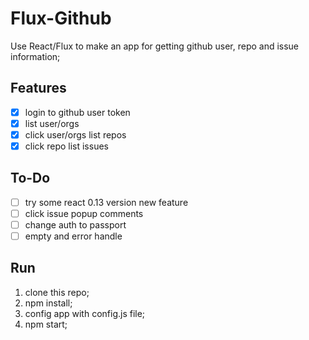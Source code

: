 Flux-Github
===========
 Use React/Flux to make an app for getting github user, repo and issue information;
## Features ##
- [X] login to github user token
- [X] list user/orgs
- [X] click user/orgs list repos
- [X] click repo list issues

## To-Do ##
- [ ] try some react 0.13 version new feature
- [ ] click issue popup comments
- [ ] change auth to passport
- [ ] empty and error handle

## Run ##
1. clone this repo;
2. npm install;
3. config app with config.js file; 
4. npm start;


